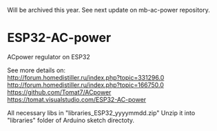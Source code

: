 Will be archived this year.
See next update on mb-ac-power repository.

# ESP32-AC-power
ACpower regulator on ESP32

See more details on:  
http://forum.homedistiller.ru/index.php?topic=331296.0  
http://forum.homedistiller.ru/index.php?topic=166750.0  
https://github.com/Tomat7/ACpower  
https://tomat.visualstudio.com/ESP32-AC-power   

All necessary libs in "libraries_ESP32_yyyymmdd.zip"
Unzip it into "libraries" folder of Arduino sketch directoty.

